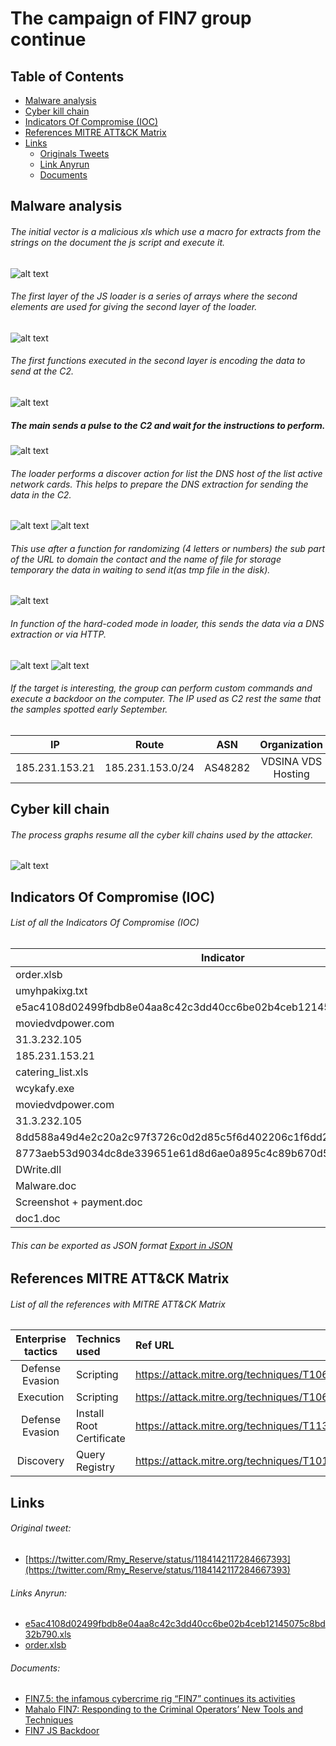 # The campaign of FIN7 group continue
## Table of Contents
* [Malware analysis](#Malware-analysis)
* [Cyber kill chain](#Cyber-kill-chain)
* [Indicators Of Compromise (IOC)](#IOC)
* [References MITRE ATT&CK Matrix](#Ref-MITRE-ATTACK)
* [Links](#Links)
  + [Originals Tweets](#Original-Tweet)
  + [Link Anyrun](#Links-Anyrun)
  + [Documents](#Documents)
## Malware analysis <a name="Malware-analysis"></a>
###### The initial vector is a malicious xls which use a macro for extracts from the strings on the document the js script and execute it.
![alt text](https://raw.githubusercontent.com/StrangerealIntel/CyberThreatIntel/master/Russia/Cybercriminal%20group/FIN7/16-10-19/Pictures/Macro.png)
###### The first layer of the JS loader is a series of arrays where the second elements are used for giving the second layer of the loader.
![alt text](https://raw.githubusercontent.com/StrangerealIntel/CyberThreatIntel/master/Russia/Cybercriminal%20group/FIN7/16-10-19/Pictures/layer1.png)
###### The first functions executed in the second layer is encoding the data to send at the C2.
![alt text](https://raw.githubusercontent.com/StrangerealIntel/CyberThreatIntel/master/Russia/Cybercriminal%20group/FIN7/16-10-19/Pictures/layer2%20-%20decode.png)
##### The main sends a pulse to the C2 and wait for the instructions to perform.
![alt text](https://raw.githubusercontent.com/StrangerealIntel/CyberThreatIntel/master/Russia/Cybercriminal%20group/FIN7/16-10-19/Pictures/layer2%20-%20main.png)
###### The loader performs a discover action for list the DNS host of the list active network cards. This helps to prepare the DNS extraction for sending the data in the C2.
![alt text](https://raw.githubusercontent.com/StrangerealIntel/CyberThreatIntel/master/Russia/Cybercriminal%20group/FIN7/16-10-19/Pictures/layer2%20-%20id.png)
![alt text](https://raw.githubusercontent.com/StrangerealIntel/CyberThreatIntel/master/Russia/Cybercriminal%20group/FIN7/16-10-19/Pictures/layer2%20-%20id.png)

###### This use after a function for randomizing (4 letters or numbers) the sub part of the URL to domain the contact and the name of file for storage temporary the data in waiting to send it(as tmp file in the disk).
![alt text](https://raw.githubusercontent.com/StrangerealIntel/CyberThreatIntel/master/Russia/Cybercriminal%20group/FIN7/16-10-19/Pictures/layer2%20-%20ns.png)
###### In function of the hard-coded mode in loader, this sends the data via a DNS extraction or via HTTP.
![alt text](https://raw.githubusercontent.com/StrangerealIntel/CyberThreatIntel/master/Russia/Cybercriminal%20group/FIN7/16-10-19/Pictures/layer2%20-%20send.png)
![alt text](https://raw.githubusercontent.com/StrangerealIntel/CyberThreatIntel/master/Russia/Cybercriminal%20group/FIN7/16-10-19/Pictures/layer2%20-%20dnsext.png)
###### If the target is interesting, the group can perform custom commands and execute a backdoor on the computer. The IP used as C2 rest the same that the samples spotted early September.
|IP|Route|ASN|Organization|Country|City|Coordinates|
| :---------------: | :---------------: | :---------------: |:---------------: |:---------------: |:---------------: |:---------------: |
|185.231.153.21| 185.231.153.0/24|AS48282|VDSINA VDS Hosting|Russia|Moscow|55.7386,37.6068|
## Cyber kill chain <a name="Cyber-kill-chain"></a>
###### The process graphs resume all the cyber kill chains used by the attacker.
![alt text](https://raw.githubusercontent.com/StrangerealIntel/CyberThreatIntel/master/Russia/Cybercriminal%20group/FIN7/16-10-19/Pictures/CyberKill.png)

## Indicators Of Compromise (IOC) <a name="IOC"></a>
###### List of all the Indicators Of Compromise (IOC)

|Indicator|Description|
| ------------- |:-------------|
|order.xlsb|2ba6709be053eb456c7fbe0c7e19196fefc7fe93afaea1e008c417aa6faeeeb3|
|umyhpakixg.txt|980b6ec3e3fc3d25af8273e8c85142c551875a472cc900e427b9c4cb87e59d39|
|e5ac4108d02499fbdb8e04aa8c42c3dd40cc6be02b4ceb12145075c8bd32b790.xls|e5ac4108d02499fbdb8e04aa8c42c3dd40cc6be02b4ceb12145075c8bd32b790|
|moviedvdpower.com|Domain requested|
|31.3.232.105|IP requested|
|185.231.153.21|IP C2|
|catering_list.xls|73d0b3cdff094bac4f965972a89872a11d60c5a58c0be9652d482808fa6d236e|
|wcykafy.exe|bd7b57a9303f0156e0737e9768a70f841b222a3e07e1426ecccfffdf2737bfe9|
|moviedvdpower.com|Domain C2|
|31.3.232.105|IP C2|
|8dd588a49d4e2c20a2c97f3726c0d2d85c5f6d402206c1f6dd2b33aea58565fc.exe|8dd588a49d4e2c20a2c97f3726c0d2d85c5f6d402206c1f6dd2b33aea58565fc|
|8773aeb53d9034dc8de339651e61d8d6ae0a895c4c89b670d501db8dc60cd2d0.dll|8773aeb53d9034dc8de339651e61d8d6ae0a895c4c89b670d501db8dc60cd2d0|
|DWrite.dll|18cc54e2fbdad5a317b6aeb2e7db3973cc5ffb01bbf810869d79e9cb3bf02bd5|
|Malware.doc|ee0cb9e6de83f807ccf9c3a02b384c1fb6e59f7de720f1eaf37141bf0487f5e6|
|Screenshot + payment.doc|75a75224e81423663dd66ce20f845a58d523b0948c9d5cf135d599324512103e|
|doc1.doc|860a5e83c509ec6615a722cd62ba47a506f115743eeb03cc94b3d2b03cc0ecc0|

###### This can be exported as JSON format [Export in JSON](https://raw.githubusercontent.com/StrangerealIntel/CyberThreatIntel/master/Russia/Cybercriminal%20group/FIN7/16-10-19/IOC-FIN7-16-10-19.json)

## References MITRE ATT&CK Matrix <a name="Ref-MITRE-ATTACK"></a>
###### List of all the references with MITRE ATT&CK Matrix

|Enterprise tactics|Technics used|Ref URL|
| :---------------: |:-------------| :------------- |
|Defense Evasion|Scripting|https://attack.mitre.org/techniques/T1064/|
|Execution|Scripting|https://attack.mitre.org/techniques/T1064/|
|Defense Evasion|Install Root Certificate|https://attack.mitre.org/techniques/T1130/|
|Discovery|Query Registry|https://attack.mitre.org/techniques/T1012/|

## Links <a name="Links"></a>
###### Original tweet:
* [https://twitter.com/Rmy_Reserve/status/1184142117284667393](https://twitter.com/Rmy_Reserve/status/1184142117284667393) <a name="Original-Tweet"></a>
###### Links Anyrun: <a name="Links-Anyrun"></a>
* [e5ac4108d02499fbdb8e04aa8c42c3dd40cc6be02b4ceb12145075c8bd32b790.xls](https://app.any.run/tasks/f2454e33-3d31-48a4-b49a-1b5c50eb7182)
* [order.xlsb](https://app.any.run/tasks/43371f0f-35d0-4d1d-a0f3-4c8e41cd31c8)
###### Documents:<a name="Documents"></a>
* [FIN7.5: the infamous cybercrime rig “FIN7” continues its activities](https://securelist.com/fin7-5-the-infamous-cybercrime-rig-fin7-continues-its-activities/90703/)
* [Mahalo FIN7: Responding to the Criminal Operators’ New Tools and Techniques](https://www.fireeye.com/blog/threat-research/2019/10/mahalo-fin7-responding-to-new-tools-and-techniques.html)
* [FIN7 JS Backdoor](https://github.com/StrangerealIntel/CyberThreatIntel/blob/master/Russia/Cybercriminal%20group/FIN7/16-10-19/Code/FIN7.js)
